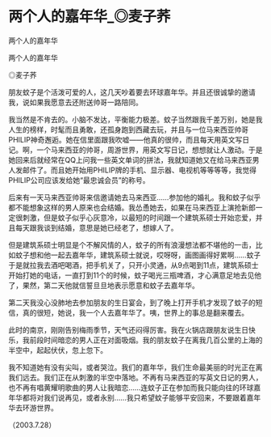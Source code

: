 # 两个人的嘉年华_◎麦子荞

两个人的嘉年华

两个人的嘉年华

◎麦子荞

朋友蚊子是个活泼可爱的人，这几天吵着要去环球嘉年华。并且还很诚挚的邀请我，说如果我愿意去还附送帅哥一路陪同。

我当然是不肯去的。小脑不发达，平衡能力极差。蚊子当然跟我千差万别，她是我人生的榜样，时髦而且勇敢，还孤身跑到西藏去玩，并且与一位马来西亚帅哥PHILIP神奇邂逅。她在信里面跟我吹嘘——他真的很帅，而且每天用英文写日记。啊，一个马来西亚的帅哥，周游世界，用英文写日记，想想就让人激动。于是她回来后就经常在QQ上问我一些英文单词的拼法，我就知道她又在给马来西亚男人发邮件了。而且她开始用PHILIP牌的手机、显示器、电视机等等等等，我觉得PHILIP公司应该发给她“最忠诚会员”的称号。

后来有一天马来西亚帅哥来信邀请她去马来西亚……参加他的婚礼。我和蚊子似乎都不能想象这样的男人原来也会结婚。我怂恿她去，如果在马来西亚上演抢新郎一定很刺激，但是蚊子似乎心灰意冷，以最短的时间跟一个建筑系硕士开始恋爱，并且每天跟我谈到结婚，意思是她已经老了，想嫁人了。

但是建筑系硕士明显是个不解风情的人，蚊子的所有浪漫想法都不堪他的一击，比如蚊子想和他一起去嘉年华，建筑系硕士就说，哎呀呀，画图画得好累啊……蚊子于是就拉我去酒吧喝酒，把手机关了，只开小灵通，从9点喝到11点，建筑系硕士开始打她的电话，一直打到11个的时候，蚊子喝光三瓶啤酒，才心满意足地去见他了，果然，第二天他就信誓旦旦地表示愿意和蚊子去嘉年华。

第二天我没心没肺地去参加朋友的生日宴会，到了晚上打开手机才发现了蚊子的短信，真的很短，她说，我一个人去嘉年华了。咦，世界上的事总是翻来覆去。

此时的南京，刚刚告别梅雨季节，天气还闷得厉害。我在火锅店跟朋友说生日快乐，我前段时间暗恋的男人正在对面吸烟。我的朋友蚊子在离我几百公里的上海的半空中，起起伏伏，忽上忽下。

我不知道她有没有尖叫，或者哭泣。我们的嘉年华，我们生命最美丽的时光正在离我们远去。我们正在从刺激的半空中落地。不再有马来西亚的写英文日记的男人，也不再有唱黄耀明歌曲的男人让我暗恋……连蚊子正在参加而我只能向往的环球嘉年华都将对我们说再见，或者永别……我只希望蚊子能够平安回来，不要跟着嘉年华去环游世界。

（2003.7.28）